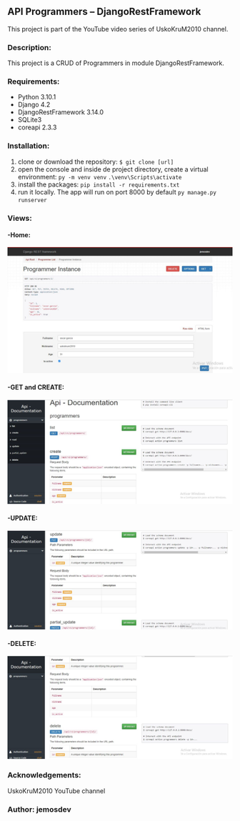 ## API Programmers – DjangoRestFramework
This project is part of the YouTube video series of UskoKruM2010 channel.

### **Description:**
This project is a CRUD of Programmers in module DjangoRestFramework.

### **Requirements:**
- Python 3.10.1
- Django 4.2
- DjangoRestFramework 3.14.0
- SQLite3
- coreapi 2.3.3

### **Installation:**

1. clone or download the repository:
`$ git clone [url]`
2. open the console and inside de project directory, create a virtual environment:
`py -m venv venv`
`.\venv\Scripts\activate`
3. install the packages:
`pip install -r requirements.txt`
4. run it locally. The app will run on port 8000 by default
`py manage.py runserver`

### **Views:**

#### -Home:
![](https://github.com/jemosdev/API-Programmers-DRF/blob/main/Clipboard01.jpg)

#### -GET and CREATE:
![](https://github.com/jemosdev/API-Programmers-DRF/blob/main/Clipboard02.jpg)

#### -UPDATE:
![](https://github.com/jemosdev/API-Programmers-DRF/blob/main/Clipboard03.jpg)

#### -DELETE:
![](https://github.com/jemosdev/API-Programmers-DRF/blob/main/Clipboard04.jpg)

### Acknowledgements:
UskoKruM2010 YouTube channel

### Author: jemosdev
